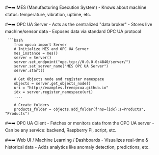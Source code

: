 #⬅️➡️ MES (Manufacturing Execution System)
    -  Knows about machine status: temperature, vibration, uptime, etc.

#⬅️➡️ OPC UA Server
    - Acts as the centralized "data broker"
    - Stores live machine/sensor data
    - Exposes data via standard OPC UA protocol

     ```bash
        from opcua import Server
        # Initialize MES and OPC UA Server
        mes_instance = mes()
        server = Server()
        server.set_endpoint("opc.tcp://0.0.0.0:4840/server/")
        server.set_server_name("MES OPC UA Server")
        server.start()
        
        # Get Objects node and register namespace
        objects = server.get_objects_node()
        uri = "http://examples.freeopcua.github.io"
        idx = server.register_namespace(uri)
        ....
    
        # Create folders
        products_folder = objects.add_folder(f"ns={idx};s=Products", "Products")

#⬅️➡️ OPC UA Client
    - Fetches or monitors data from the OPC UA server
    - Can be any service: backend, Raspberry Pi, script, etc.

#⬅️➡️ Web UI / Machine Learning / Dashboards
    - Visualizes real-time & historical data
    - Adds analytics like anomaly detection, predictions, etc.
